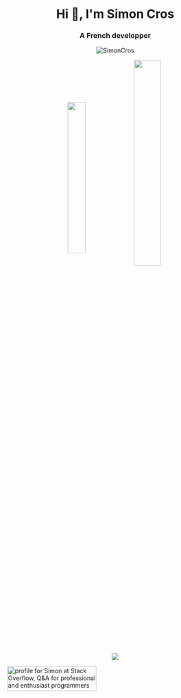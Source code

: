 <h1 align="center">Hi 👋, I'm Simon Cros</h1>
<h3 align="center">A French developper</h3>

<p align='center'>
<p align="center"><img src="https://komarev.com/ghpvc/?username=SimonCros&label=Profile%20views&color=0e75b6&style=flat" alt="SimonCros" /></p>
</p>
</div>

<p align='center'><img align="center" src="https://github-readme-stats.vercel.app/api/top-langs?username=SimonCros&show_icons=true&locale=en&layout=compact" alt="" height="30%" width="29%"/>&nbsp;<img align="center" src="https://github-readme-stats.vercel.app/api?username=SimonCros&show_icons=true&locale=en" alt="" height="35%" width="35%" /></p>

<p align='center'>
  <a href="https://github.com/JaeSeoKim/badge42">
    <img src="https://badge42.vercel.app/api/v2/cl1netid2001609lbwj2e61z9/stats?cursusId=21&coalitionId=49" />
  </a>
</p>

<a href="https://stackoverflow.com/users/11448549/simon"><img src="https://stackoverflow.com/users/flair/11448549.png" width="208" height="58" alt="profile for Simon at Stack Overflow, Q&amp;A for professional and enthusiast programmers" title="profile for Simon at Stack Overflow, Q&amp;A for professional and enthusiast programmers"></a>
